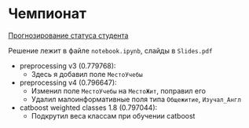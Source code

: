 # Чемпионат

[Прогнозирование статуса студента](https://hacks-ai.ru/championships/758263)

Решение лежит в файле `notebook.ipynb`, слайды в `Slides.pdf`

* preprocessing v3 (0.779768): 
  * Здесь я добавил поле `МестоУчебы`
* preprocessing v4 (0.796647): 
  * Изменил поле `МестоУчебы` на `МестоЖит`, поправил его
  * Удалил малоинформативные поля типа `Общежитие`, `Изучал_Англ`
* catboost weighted classes 1.8 (0.797044):
  * Подкрутил веса классам при обучении catboost